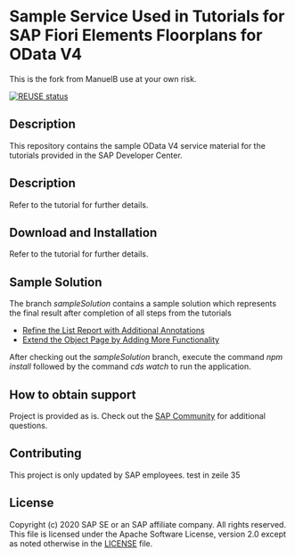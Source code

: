 # Sample Service Used in Tutorials for SAP Fiori Elements Floorplans for OData V4

This is the fork from ManuelB use at your own risk.

[![REUSE status](https://api.reuse.software/badge/github.com/SAP-samples/fiori-elements-incident-management)](https://api.reuse.software/info/github.com/SAP-samples/fiori-elements-incident-management)

## Description

This repository contains the sample OData V4 service material for the tutorials provided in the SAP Developer Center.

## Description

Refer to the tutorial for further details.

## Download and Installation

Refer to the tutorial for further details.

## Sample Solution

The branch *sampleSolution* contains a sample solution which represents the final result after completion of all steps from the tutorials

* [Refine the List Report with Additional Annotations](https://developers.sap.com/tutorials/fiori-tools-cap-modify-list-report.html)
* [Extend the Object Page by Adding More Functionality](https://developers.sap.com/tutorials/fiori-tools-cap-modify-object-page.html)

After checking out the *sampleSolution* branch, execute the command *npm install* followed by the command *cds watch* to run the application.

## How to obtain support

Project is provided as is. Check out the [SAP Community](https://answers.sap.com) for additional questions.

## Contributing

This project is only updated by SAP employees.
test in zeile 35

## License

Copyright (c) 2020 SAP SE or an SAP affiliate company. All rights reserved. This file is licensed under the Apache Software License, version 2.0 except as noted otherwise in the [LICENSE](LICENSES/Apache-2.0.txt) file.
